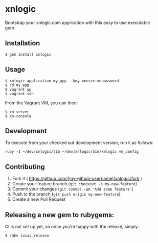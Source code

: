 # xnlogic

Bootstrap your xnlogic.com application with this easy to use executable gem.


## Installation

    $ gem install xnlogic

## Usage

    $ xnlogic application my_app --key xnuser:xnpassword
    $ cd my_app
    $ vagrant up
    $ vagrant ssh

From the Vagrant VM, you can then: 

    $ xn-server
    $ xn-console

## Development

To execute from your checked out development version, run it as follows:

    ruby -I ~/dev/xnlogic/lib ~/dev/xnlogic/bin/xnlogic vm_config

## Contributing

1. Fork it ( https://github.com/[my-github-username]/xnlogic/fork )
2. Create your feature branch (`git checkout -b my-new-feature`)
3. Commit your changes (`git commit -am 'Add some feature'`)
4. Push to the branch (`git push origin my-new-feature`)
5. Create a new Pull Request


## Releasing a new gem to rubygems:

CI is not set up yet, so once you're happy with the release, simply:

    $ rake local_release


